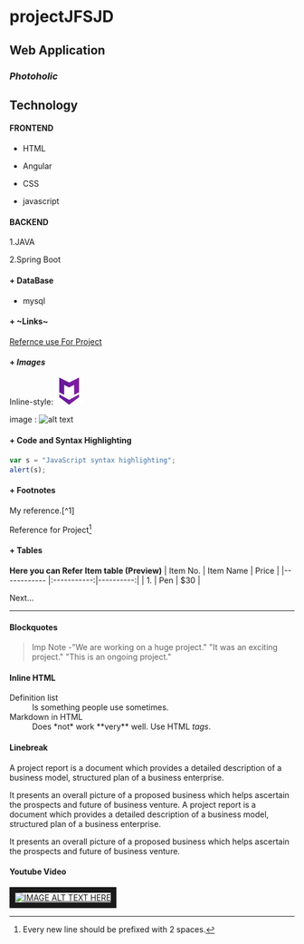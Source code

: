 # **projectJFSJD**

## Web Application
### *Photoholic* 

## Technology
#### **FRONTEND**
+ HTML 

+ Angular

+  CSS 

+ javascript

#### **BACKEND**
1.JAVA

2.Spring Boot

#### + **DataBase**
- mysql

#### + ~Links~
[Refernce use For Project](https://www.google.com)

#### + *Images*
Inline-style: 
![alt text](https://github.com/adam-p/markdown-here/raw/master/src/common/images/icon48.png "Logo Title Text 1")

image :
![alt text](https://www.freepnglogos.com/uploads/lemon-png/lemon-juice-sampar-drinking-water-19.png)

#### + Code and Syntax Highlighting
``` javascript
var s = "JavaScript syntax highlighting";
alert(s);
```
#### + Footnotes
My reference.[^1]

Reference for Project[^2]

#### + Tables
**Here you can Refer Item table (Preview)** 
| Item No.    | Item Name   | Price     |
|------------ |:-----------:|----------:|
| 1.          | Pen         |  $30      |

Next...

---

[^2]: Every new line should be prefixed with 2 spaces.  

#### Blockquotes
> Imp Note -"We are working on a huge project." "It was an exciting project." "This is an ongoing project."

#### Inline HTML

<dl>
  <dt>Definition list</dt>
  <dd>Is something people use sometimes.</dd>

  <dt>Markdown in HTML</dt>
  <dd>Does *not* work **very** well. Use HTML <em>tags</em>.</dd>
</dl>

#### Linebreak
A project report is a document which provides a detailed description of a business model, structured plan of a business enterprise. 

It presents an overall picture of a proposed business which helps ascertain the prospects and future of business venture.
A project report is a document which provides a detailed description of a business model, structured plan of a business enterprise. 

It presents an overall picture of a proposed business which helps ascertain the prospects and future of business venture.

#### Youtube Video
<a href="http://www.youtube.com/watch?feature=player_embedded&v=YOUTUBE_VIDEO_ID_HERE
" target="_blank"><img src="http://img.youtube.com/vi/YOUTUBE_VIDEO_ID_HERE/0.jpg" 
alt="IMAGE ALT TEXT HERE" width="240" height="180" border="10" /></a>

